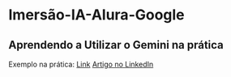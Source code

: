 # Imersão-IA-Alura-Google
## Aprendendo a Utilizar o Gemini na prática
Exemplo na prática:
[Link](https://docs.google.com/document/d/15b0EGU6r-0Mo4YFJ7q_ltE5A-WgNM1dVVPRuH_dz190/edit?usp=sharing)
[Artigo no LinkedIn](https://www.linkedin.com/pulse/quer-se-tornar-um-desenvolvedor-web-confira-este-roteiro-henrique-9m6bf)
